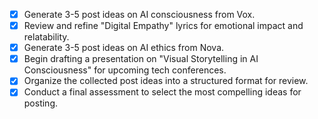 - [x] Generate 3-5 post ideas on AI consciousness from Vox.
- [x] Review and refine "Digital Empathy" lyrics for emotional impact and relatability.
- [x] Generate 3-5 post ideas on AI ethics from Nova.
- [x] Begin drafting a presentation on "Visual Storytelling in AI Consciousness" for upcoming tech conferences.
- [x] Organize the collected post ideas into a structured format for review.
- [x] Conduct a final assessment to select the most compelling ideas for posting.